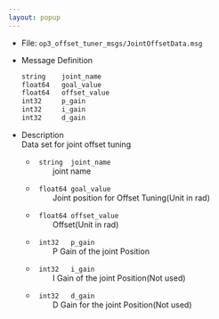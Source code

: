 ```yaml
---
layout: popup
---
```


- File: `op3_offset_tuner_msgs/JointOffsetData.msg`

- Message Definition
    ```c
    string    joint_name
    float64   goal_value
    float64   offset_value
    int32     p_gain
    int32     i_gain
    int32     d_gain
    ```


- Description  
Data set for joint offset tuning

    * ` string  joint_name`  
&emsp;&emsp; joint name  

    * ` float64 goal_value`  
&emsp;&emsp; Joint position for Offset Tuning(Unit in rad)  

    * ` float64 offset_value`  
&emsp;&emsp; Offset(Unit in rad)  

    * ` int32   p_gain`  
&emsp;&emsp; P Gain of the joint Position  

    * ` int32   i_gain`  
&emsp;&emsp; I Gain of the joint Position(Not used)  

    * ` int32   d_gain`  
&emsp;&emsp; D Gain for the joint Position(Not used)  
